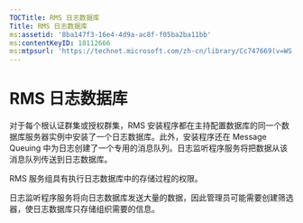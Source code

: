 ```yaml
---
TOCTitle: RMS 日志数据库
Title: RMS 日志数据库
ms:assetid: '8ba147f3-16e4-4d9a-ac8f-f05ba2ba11bb'
ms:contentKeyID: 18112666
ms:mtpsurl: 'https://technet.microsoft.com/zh-cn/library/Cc747669(v=WS.10)'
---
```


RMS 日志数据库
==============

对于每个根认证群集或授权群集，RMS 安装程序都在主持配置数据库的同一个数据库服务器实例中安装了一个日志数据库。此外，安装程序还在 Message Queuing 中为日志创建了一个专用的消息队列。日志监听程序服务将把数据从该消息队列传送到日志数据库。

RMS 服务组具有执行日志数据库中的存储过程的权限。

日志监听程序服务将向日志数据库发送大量的数据，因此管理员可能需要创建筛选器，使日志数据库只存储组织需要的信息。
